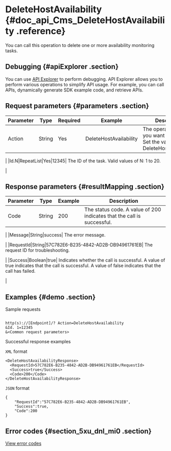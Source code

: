 # DeleteHostAvailability {#doc_api_Cms_DeleteHostAvailability .reference}

You can call this operation to delete one or more availability monitoring tasks.

## Debugging {#apiExplorer .section}

You can use [API Explorer](https://api.aliyun.com/#product=Cms&api=DeleteHostAvailability) to perform debugging. API Explorer allows you to perform various operations to simplify API usage. For example, you can call APIs, dynamically generate SDK example code, and retrieve APIs.

## Request parameters {#parameters .section}

|Parameter|Type|Required|Example|Description|
|---------|----|--------|-------|-----------|
|Action|String|Yes|DeleteHostAvailability| The operation that you want to perform. Set the value to DeleteHostAvailability.

 |
|Id.N|RepeatList|Yes|12345| The ID of the task. Valid values of N: 1 to 20.

 |

## Response parameters {#resultMapping .section}

|Parameter|Type|Example|Description|
|---------|----|-------|-----------|
|Code|String|200| The status code. A value of 200 indicates that the call is successful.

 |
|Message|String|success| The error message.

 |
|RequestId|String|57C782E6-B235-4842-AD2B-DB94961761EB| The request ID for troubleshooting.

 |
|Success|Boolean|true| Indicates whether the call is successful. A value of true indicates that the call is successful. A value of false indicates that the call has failed.

 |

## Examples {#demo .section}

Sample requests

``` {#request_demo}

http(s)://[Endpoint]/? Action=DeleteHostAvailability
&Id. 1=12345
&<Common request parameters>

```

Successful response examples

`XML` format

``` {#xml_return_success_demo}
<DeleteHostAvailabilityResponse>
  <RequestId>57C782E6-B235-4842-AD2B-DB94961761EB</RequestId>
  <Success>true</Success> 
  <Code>200</Code>
</DeleteHostAvailabilityResponse>

```

`JSON` format

``` {#json_return_success_demo}
{
	"RequestId":"57C782E6-B235-4842-AD2B-DB94961761EB",
	"Success":true,
	"Code":200
}
```

## Error codes {#section_5xu_dnl_mi0 .section}

[View error codes](https://error-center.aliyun.com/status/product/Cms)

